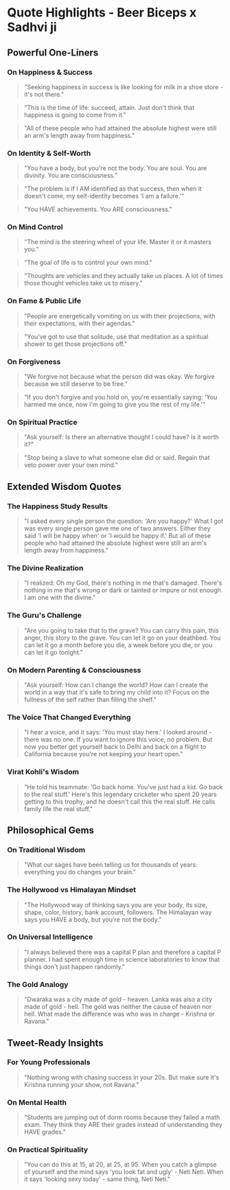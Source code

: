 # Quote Highlights - Beer Biceps x Sadhvi ji

## Powerful One-Liners

### On Happiness & Success
> "Seeking happiness in success is like looking for milk in a shoe store - it's not there."

> "This is the time of life: succeed, attain. Just don't think that happiness is going to come from it."

> "All of these people who had attained the absolute highest were still an arm's length away from happiness."

### On Identity & Self-Worth  
> "You have a body, but you're not the body. You are soul. You are divinity. You are consciousness."

> "The problem is if I AM identified as that success, then when it doesn't come, my self-identity becomes 'I am a failure.'"

> "You HAVE achievements. You ARE consciousness."

### On Mind Control
> "The mind is the steering wheel of your life. Master it or it masters you."

> "The goal of life is to control your own mind."

> "Thoughts are vehicles and they actually take us places. A lot of times those thought vehicles take us to misery."

### On Fame & Public Life
> "People are energetically vomiting on us with their projections, with their expectations, with their agendas."

> "You've got to use that solitude, use that meditation as a spiritual shower to get those projections off."

### On Forgiveness
> "We forgive not because what the person did was okay. We forgive because we still deserve to be free."

> "If you don't forgive and you hold on, you're essentially saying: 'You harmed me once, now I'm going to give you the rest of my life.'"

### On Spiritual Practice
> "Ask yourself: Is there an alternative thought I could have? Is it worth it?"

> "Stop being a slave to what someone else did or said. Regain that veto power over your own mind."

## Extended Wisdom Quotes

### The Happiness Study Results
> "I asked every single person the question: 'Are you happy?' What I got was every single person gave me one of two answers. Either they said 'I will be happy when' or 'I would be happy if.' But all of these people who had attained the absolute highest were still an arm's length away from happiness."

### The Divine Realization
> "I realized: Oh my God, there's nothing in me that's damaged. There's nothing in me that's wrong or dark or tainted or impure or not enough. I am one with the divine."

### The Guru's Challenge  
> "Are you going to take that to the grave? You can carry this pain, this anger, this story to the grave. You can let it go on your deathbed. You can let it go a month before you die, a week before you die, or you can let it go tonight."

### On Modern Parenting & Consciousness
> "Ask yourself: How can I change the world? How can I create the world in a way that it's safe to bring my child into it? Focus on the fullness of the self rather than filling the shelf."

### The Voice That Changed Everything
> "I hear a voice, and it says: 'You must stay here.' I looked around - there was no one. If you want to ignore this voice, no problem. But now you better get yourself back to Delhi and back on a flight to California because you're not keeping your heart open."

### Virat Kohli's Wisdom
> "He told his teammate: 'Go back home. You've just had a kid. Go back to the real stuff.' Here's this legendary cricketer who spent 20 years getting to this trophy, and he doesn't call this the real stuff. He calls family life the real stuff."

## Philosophical Gems

### On Traditional Wisdom
> "What our sages have been telling us for thousands of years: everything you do changes your brain."

### The Hollywood vs Himalayan Mindset
> "The Hollywood way of thinking says you are your body, its size, shape, color, history, bank account, followers. The Himalayan way says you HAVE a body, but you're not the body."

### On Universal Intelligence
> "I always believed there was a capital P plan and therefore a capital P planner. I had spent enough time in science laboratories to know that things don't just happen randomly."

### The Gold Analogy
> "Dwaraka was a city made of gold - heaven. Lanka was also a city made of gold - hell. The gold was neither the cause of heaven nor hell. What made the difference was who was in charge - Krishna or Ravana."

## Tweet-Ready Insights

### For Young Professionals
> "Nothing wrong with chasing success in your 20s. But make sure it's Krishna running your show, not Ravana."

### On Mental Health
> "Students are jumping out of dorm rooms because they failed a math exam. They think they ARE their grades instead of understanding they HAVE grades."

### On Practical Spirituality  
> "You can do this at 15, at 20, at 25, at 95. When you catch a glimpse of yourself and the mind says 'you look fat and ugly' - Neti Neti. When it says 'looking sexy today' - same thing, Neti Neti."